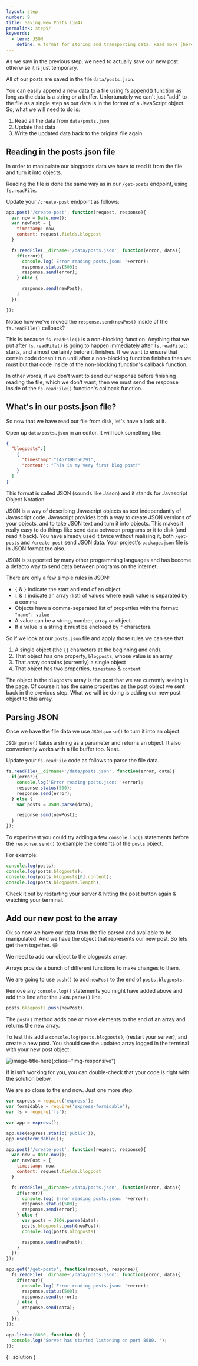 ```yaml
---
layout: step
number: 9
title: Saving New Posts (3/4)
permalink: step9/
keywords:
  - term: JSON
    define: A format for storing and transporting data. Read more [here](http://www.w3schools.com/js/js_json.asp). Or for more detailed docs [read this](https://developer.mozilla.org/en-US/docs/Web/JavaScript/Reference/Global_Objects/JSON)
---
```


As we saw in the previous step, we need to actually save our new post otherwise it is just temporary.

All of our posts are saved in the file `data/posts.json`.

You can easily append a new data to a file using [fs.append()](https://nodejs.org/api/fs.html#fs_fs_appendfile_file_data_options_callback) function as long as the data is a string or a buffer.
Unfortunately we can't just "add" to the file as a single step as our data is in the format of a JavaScript object. 
So, what we will need to do is:

1. Read all the data from `data/posts.json`
2. Update that data
3. Write the updated data back to the original file again.

## Reading in the posts.json file

In order to manipulate our blogposts data we have to read it from the file and turn it into objects.

Reading the file is done the same way as in our `/get-posts` endpoint, using `fs.readFile`.

Update your `/create-post` endpoint as follows:

```javascript
app.post('/create-post', function(request, response){
  var now = Date.now();
  var newPost = {
    timestamp: now,
    content: request.fields.blogpost
  }

  fs.readFile(__dirname+'/data/posts.json', function(error, data){
    if(error){
      console.log('Error reading posts.json: '+error);
      response.status(500);
      response.send(error);
    } else {

      response.send(newPost);      
    }
  });

});
```

Notice how we've moved the `response.send(newPost)` inside of the `fs.readFile()` callback?  

This is because `fs.readFile()` is a non-blocking function.  Anything that we put after `fs.readFile()` is going to happen immediately after `fs.readFile()` starts, and almost certainly before it finishes.  If we want to ensure that certain code doesn't run until after a non-blocking function finishes then we must but that code inside of the non-blocking function's callback function.

In other words, if we don't want to send our response before finishing reading the file, which we don't want,  then we must send the response inside of the `fs.readFile()` function's callback function.
## What's in our posts.json file?

So now that we have read our file from disk, let's have a look at it.

Open up `data/posts.json` in an editor.  It will look something like:

```json
{
  "blogposts":[
    {
      "timestamp":"1467390356291",
      "content": "This is my very first blog post!"
    }
  ]
}
```

This format is called JSON (sounds like Jason) and it stands for Javascript Object Notation.

JSON is a way of describing Javascript objects as text independantly of Javascript code.  Javascript provides both a way to create JSON versions of your objects, and to take JSON text and turn it into objects.  This makes it really easy to do things like send data between programs or it to disk (and read it back).  You have already used it twice without realising it, both `/get-posts` and `/create-post` send JSON data.  Your project's `package.json` file is in JSON format too also.

JSON is supported by many other programming languages and has become a defacto way to send data between programs on the internet.

There are only a few simple rules in JSON:
 * `{` & `}` indicate the start and end of an object.
 * `[` & `]` indicate an array (list) of values where each value is separated by a comma
 * Objects have a comma-separated list of properties with the format: `"name": value`
 * A value can be a string, number, array or object.  
 * If a value is a string it must be enclosed by `"` characters.

So if we look at our `posts.json` file and apply those rules we can see that:

1. A single object (the `{}` characters at the beginning and end).
2. That object has one property, `blogposts`, whose value is an array
3. That array contains (currently) a single object
4. That object has two properties, `timestamp` & `content`

The object in the `blogposts` array is the post that we are currently seeing in the page.  Of course it has the same properties as the post object we sent back in the previous step.  What we will be doing is adding our new post object to this array.

## Parsing JSON


Once we have the file data we use `JSON.parse()` to turn it into an object.

`JSON.parse()` takes a string as a parameter and returns an object.  It also conveniently works with a file buffer too.  Neat.

Update your `fs.readFile` code as follows to parse the file data.

```javascript
fs.readFile(__dirname+'/data/posts.json', function(error, data){
  if(error){
    console.log('Error reading posts.json: '+error);
    response.status(500);
    response.send(error);
  } else {
    var posts = JSON.parse(data);

    response.send(newPost);      
  }
});
```

To experiment you could try adding a few `console.log()` statements before the `response.send()` to example the contents of the `posts` object.

For example:

```javascript
console.log(posts);
console.log(posts.blogposts);
console.log(posts.blogposts[0].content);
console.log(posts.blogposts.length);
```

Check it out by restarting your server & hitting the post button again & watching your terminal.

## Add our new post to the array

Ok so now we have our data from the file parsed and available to be manipulated. And we have the object that represents our new post.  So lets get them together. :smile:

We need to add our object to the blogposts array.

Arrays provide a bunch of different functions to make changes to them.

We are going to use `push()` to add `newPost` to the end of `posts.blogposts`.

Remove any `console.log()` statements you might have added above and add this line after the `JSON.parse()` line.

```javascript
posts.blogposts.push(newPost);
```

The `push()` method adds one or more elements to the end of an array and returns the new array.

To test this add a `console.log(posts.blogposts)`, (restart your server), and create a new post.  You should see the updated array logged in the terminal with your new post object.

![image-title-here](../assets/step9-b.png){:class="img-responsive"}

If it isn't working for you, you can double-check that your code is right with the solution below.

We are so close to the end now.  Just one more step.


```javascript
var express = require('express');
var formidable = require('express-formidable');
var fs = require('fs');

var app = express();

app.use(express.static('public'));
app.use(formidable());

app.post('/create-post', function(request, response){
  var now = Date.now();
  var newPost = {
    timestamp: now,
    content: request.fields.blogpost
  }

  fs.readFile(__dirname+'/data/posts.json', function(error, data){
    if(error){
      console.log('Error reading posts.json: '+error);
      response.status(500);
      response.send(error);
    } else {
      var posts = JSON.parse(data);
      posts.blogposts.push(newPost);
      console.log(posts.blogposts)

      response.send(newPost);
    }
  });
});

app.get('/get-posts', function(request, response){
  fs.readFile(__dirname+'/data/posts.json', function(error, data){
    if(error){
      console.log('Error reading posts.json: '+error);
      response.status(500);
      response.send(error);
    } else {
      response.send(data);
    }
  });
});

app.listen(8080, function () {
  console.log('Server has started listening on port 8080. ');
});
```
{: .solution }
